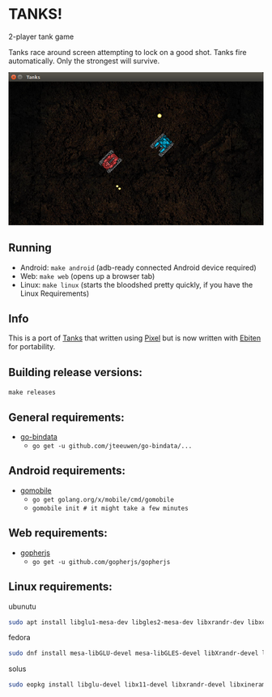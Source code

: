 TANKS!
======

2-player tank game

Tanks race around screen attempting to lock on a good shot. Tanks fire automatically. Only the strongest will survive.

![Screenshot](https://raw.githubusercontent.com/explodes/go-wo/master/examples/tanks/tanks.png)

Running
-------

 - Android: `make android` (adb-ready connected Android device required)
 - Web: `make web` (opens up a browser tab)
 - Linux: `make linux` (starts the bloodshed pretty quickly, if you have the Linux Requirements)
 
Info
----

This is a port of [Tanks](https://github.com/explodes/go-wo/tree/master/examples/tanks) that written using 
[Pixel](https://github.com/faiface/pixel) but is now written with [Ebiten](https://github.com/hajimehoshi/ebiten) 
for portability.
 
Building release versions:
--------------------------

`make releases`

General requirements:
---------------------

 - [go-bindata](https://github.com/jteeuwen/go-bindata)
     - `go get -u github.com/jteeuwen/go-bindata/...`
 
Android requirements:
---------------------

 - [gomobile](https://github.com/golang/mobile)
     - `go get golang.org/x/mobile/cmd/gomobile`
     - `gomobile init # it might take a few minutes`
     
Web requirements:
-----------------

 - [gopherjs](https://github.com/gopherjs/gopherjs)
     - `go get -u github.com/gopherjs/gopherjs`
 

Linux requirements:
-------------------

ubunutu
```bash
sudo apt install libglu1-mesa-dev libgles2-mesa-dev libxrandr-dev libxcursor-dev libxinerama-dev libxi-dev libasound2-dev
```

fedora
```bash
sudo dnf install mesa-libGLU-devel mesa-libGLES-devel libXrandr-devel libXcursor-devel libXinerama-devel libXi-devel alsa-lib-devel
```

solus
```bash
sudo eopkg install libglu-devel libx11-devel libxrandr-devel libxinerama-devel libxcursor-devel libxi-devel
```